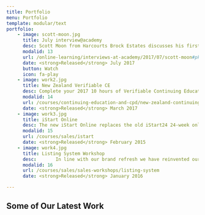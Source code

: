 ```yaml
---
title: Portfolio
menu: Portfolio
template: modular/text
portfolio:
    - image: scott-moon.jpg
      title: July interview@academy
      desc: Scott Moon from Harcourts Brock Estates discusses his first 12 months in real estate. He shares some insights into his social media strategy as well as his decision to bring on a PA to help him accelerate his business.
      modalid: 13
      url: /online-learning/interviews-at-academy/2017/07/scott-moon#pk_campaign=Web-2017-07
      date: <strong>Released</strong> July 2017
      button: Watch
      icon: fa-play
    - image: work2.jpg
      title: New Zealand Verifiable CE
      desc: Complete your 2017 10 hours of Verifiable Continuing Education online for $69 (inc. GST).
      modalid: 14
      url: /courses/continuing-education-and-cpd/new-zealand-continuing-education
      date: <strong>Released</strong> March 2017
    - image: work3.jpg
      title: iStart Online
      desc: The new iStart Online replaces the old iStart24 24-week online programme. We have refined and updated the new iStart making it faster and easier to complete.
      modalid: 15
      url: /courses/sales/istart
      date: <strong>Released</strong> February 2015
    - image: work4.jpg
      title: Listing System Workshop
      desc: ￼￼￼￼￼￼In line with our brand refresh we have reinvented our listing system and the products that sit within this range. Join us at the Academy to witness the transformation from the old to the new listing system and learn how to implement the new products into your business.
      modalid: 16
      url: /courses/sales/sales-workshops/listing-system
      date: <strong>Released</strong> January 2016

---
```


## Some of Our Latest Work
